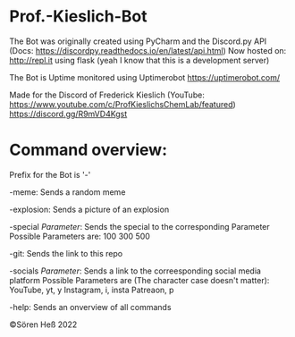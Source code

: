 # Prof.-Kieslich-Bot

The Bot was originally created using PyCharm and the Discord.py API (Docs: https://discordpy.readthedocs.io/en/latest/api.html)
Now hosted on: http://repl.it using flask (yeah I know that this is a development server)

The Bot is Uptime monitored using Uptimerobot
https://uptimerobot.com/

Made for the Discord of Frederick Kieslich (YouTube: https://www.youtube.com/c/ProfKieslichsChemLab/featured)
https://discord.gg/R9mVD4Kgst

# Command overview:
Prefix for the Bot is '-'

-meme:
	Sends a random meme

-explosion:
	Sends a picture of an explosion

-special *Parameter*:
	Sends the special to the corresponding Parameter
	Possible Parameters are:
		100
		300
		500
	
-git:
	Sends the link to this repo

-socials *Parameter*:
	Sends a link to the correesponding social media platform
	Possible Parameters are (The character case doesn't matter):
		YouTube, yt, y
		Instagram, i, insta
		Patreaon, p

-help:
	Sends an onverview of all commands 

©Sören Heß 2022